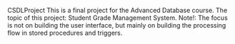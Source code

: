 CSDLProject
This is a final project for the Advanced Database course.
The topic of this project: Student Grade Management System.
Note!: The focus is not on building the user interface, but mainly on building the processing flow in stored procedures and triggers.

